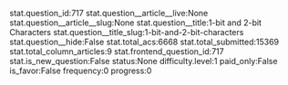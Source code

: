 stat.question_id:717
stat.question__article__live:None
stat.question__article__slug:None
stat.question__title:1-bit and 2-bit Characters
stat.question__title_slug:1-bit-and-2-bit-characters
stat.question__hide:False
stat.total_acs:6668
stat.total_submitted:15369
stat.total_column_articles:9
stat.frontend_question_id:717
stat.is_new_question:False
status:None
difficulty.level:1
paid_only:False
is_favor:False
frequency:0
progress:0
